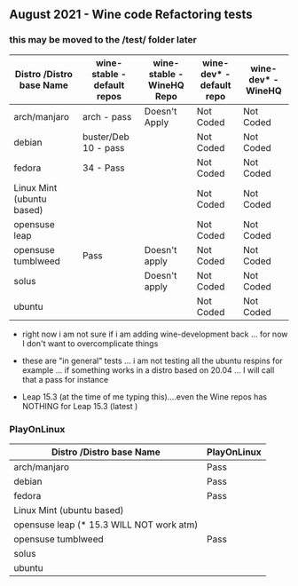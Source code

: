 ## August 2021 - Wine code Refactoring tests

### this may be moved to the /test/ folder later

| Distro /Distro base Name  | wine-stable - default repos | wine-stable - WineHQ Repo | wine-dev\* - default repo | wine-dev\* - WineHQ |
| ------------------------- | --------------------------- | ------------------------- | ------------------------- | ------------------- |
| arch/manjaro              | arch - pass                 | Doesn't Apply             | Not Coded                 | Not Coded           |
| debian                    | buster/Deb 10 - pass        |                           | Not Coded                 | Not Coded           |
| fedora                    | 34 - Pass                   |                           | Not Coded                 | Not Coded           |
| Linux Mint (ubuntu based) |                             |                           | Not Coded                 | Not Coded           |
| opensuse leap             |                             |                           | Not Coded                 | Not Coded           |
| opensuse tumblweed        | Pass                        | Doesn't apply             | Not Coded                 | Not Coded           |
| solus                     |                             | Doesn't apply             | Not Coded                 | Not Coded           |
| ubuntu                    |                             |                           | Not Coded                 | Not Coded           |

- right now i am not sure if i am adding wine-development back ... for now I don't want to overcomplicate things

- these are "in general" tests ... i am not testing all the ubuntu respins for example ... if something works in a distro based on 20.04 ... I will call that a pass for instance
- Leap 15.3 (at the time of me typing this)....even the Wine repos has NOTHING for Leap 15.3 (latest )



### PlayOnLinux

| Distro /Distro base Name                  | PlayOnLinux |
| ----------------------------------------- | ----------- |
| arch/manjaro                              | Pass        |
| debian                                    | Pass        |
| fedora                                    | Pass        |
| Linux Mint (ubuntu based)                 |             |
| opensuse leap (\* 15.3 WILL NOT work atm) |             |
| opensuse tumblweed                        | Pass        |
| solus                                     |             |
| ubuntu                                    |             |
